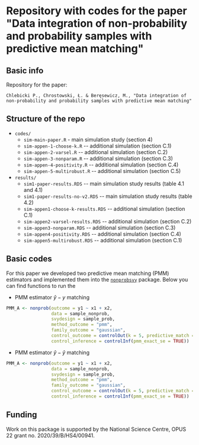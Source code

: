 # Repository with codes for the paper "Data integration of non-probability and probability samples with predictive mean matching"

## Basic info

Repository for the paper:

```         
Chlebicki P., Chrostowski, Ł. & Beręsewicz, M., "Data integration of non-probability and probability samples with predictive mean matching"
```

## Structure of the repo

+ `codes/`
   + `sim-main-paper.R` - main simulation study (section 4)
   + `sim-appen-1-choose-k.R` -- additional simulation (section C.1)
   + `sim-appen-2-varsel.R` -- additional simulation (section C.2) 
   + `sim-appen-3-nonparam.R` -- additional simulation (section C.3)
   + `sim-appen-4-positivity.R` -- additional simulation (section C.4)
   + `sim-appen-5-multirobust.R` -- additional simulation (section C.5)
+ `results/`
   + `sim1-paper-results.RDS` -- main simulation study results (table 4.1 and 4.1)
   + `sim1-paper-results-no-v2.RDS` --  main simulation study results (table 4.2) 
   + `sim-appen1-choose-k-results.RDS`  -- additional simulation (section C.1)
   + `sim-appen2-varsel-results.RDS`  -- additional simulation (section C.2)
   + `sim-appen3-nonparam.RDS` -- additional simulation (section C.3)
   + `sim-appen4-positivity.RDS` -- additional simulation (section C.4)
   + `sim-appen5-multirobust.RDS` -- additional simulation (section C.1)

## Basic codes

For this paper we developed two predictive mean matching (PMM) estimators and implemented them into the [`nonprobsvy`](https://github.com/ncn-foreigners/nonprobsvy) package. Below you can find functions to run the

-   PMM estimator $\hat{y}-y$ matching

```r
PMM_A <- nonprob(outcome = y1 ~ x1 + x2,
                 data = sample_nonprob,
                 svydesign = sample_prob,
                 method_outcome = "pmm",
                 family_outcome = "gaussian",
                 control_outcome = controlOut(k = 5, predictive_match = 1),
                 control_inference = controlInf(pmm_exact_se = TRUE))
```

-   PMM estimator $\hat{y}-\hat{y}$ matching

```r
PMM_A <- nonprob(outcome = y1 ~ x1 + x2,
                 data = sample_nonprob,
                 svydesign = sample_prob,
                 method_outcome = "pmm",
                 family_outcome = "gaussian",
                 control_outcome = controlOut(k = 5, predictive_match = 2),
                 control_inference = controlInf(pmm_exact_se = TRUE))
```

## Funding

Work on this package is supported by the National Science Centre, OPUS 22 grant no. 2020/39/B/HS4/00941.
